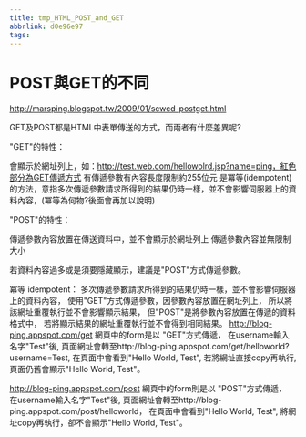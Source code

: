 ```yaml
---
title: tmp_HTML_POST_and_GET
abbrlink: d0e96e97
tags:
---
```

POST與GET的不同
===
http://marsping.blogspot.tw/2009/01/scwcd-postget.html

GET及POST都是HTML中表單傳送的方式，而兩者有什麼差異呢?

"GET"的特性：

會顯示於網址列上，如：http://test.web.com/hellowolrd.jsp?name=ping，紅色部分為GET傳遞方式
有傳遞參數有內容長度限制約255位元
是冪等(idempotent)的方法，意指多次傳遞參數請求所得到的結果仍時一樣，並不會影響伺服器上的資料內容，(冪等為何物?後面會再加以說明)

"POST"的特性：

傳遞參數內容放置在傳送資料中，並不會顯示於網址列上
傳遞參數內容並無限制大小

若資料內容過多或是須要隱藏顯示，建議是"POST"方式傳遞參數。

冪等 idempotent：
多次傳遞參數請求所得到的結果仍時一樣，並不會影響伺服器上的資料內容，
使用"GET"方式傳遞參數，因參數內容放置在網址列上，
所以將該網址重覆執行並不會影響顯示結果，
但"POST"是將參數內容放置在傳遞的資料格式中，
若將顯示結果的網址重覆執行並不會得到相同結果。
http://blog-ping.appspot.com/get 網頁中的form是以 "GET"方式傳遞，
在username輸入名字"Test"後,
頁面網址會轉至http://blog-ping.appspot.com/get/helloworld?username=Test,
在頁面中會看到"Hello World, Test",
若將網址直接copy再執行, 頁面仍舊會顯示"Hello World, Test"。

http://blog-ping.appspot.com/post 網頁中的form則是以 "POST"方式傳遞，
在username輸入名字"Test"後,
頁面網址會轉至http://blog-ping.appspot.com/post/helloworld，
在頁面中會看到"Hello World, Test",
將網址copy再執行，卻不會顯示"Hello World, Test"。
